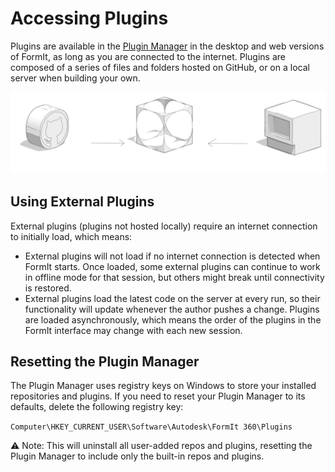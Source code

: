 # Accessing Plugins

Plugins are available in the [Plugin Manager](../how-to-use-plug-ins/the-plugin-manager.md) in the desktop and web versions of FormIt, as long as you are connected to the internet. Plugins are composed of a series of files and folders hosted on GitHub, or on a local server when building your own.&#x20;

![](../../.gitbook/assets/c17.PNG)

## Using External Plugins

External plugins (plugins not hosted locally) require an internet connection to initially load, which means:

* External plugins will not load if no internet connection is detected when FormIt starts. Once loaded, some external plugins can continue to work in offline mode for that session, but others might break until connectivity is restored.&#x20;
* External plugins load the latest code on the server at every run, so their functionality will update whenever the author pushes a change. Plugins are loaded asynchronously, which means the order of the plugins in the FormIt interface may change with each new session.&#x20;

## Resetting the Plugin Manager

The Plugin Manager uses registry keys on Windows to store your installed repositories and plugins. If you need to reset your Plugin Manager to its defaults, delete the following registry key:

`Computer\HKEY_CURRENT_USER\Software\Autodesk\FormIt 360\Plugins`

⚠️ Note: This will uninstall all user-added repos and plugins, resetting the Plugin Manager to include only the built-in repos and plugins.
